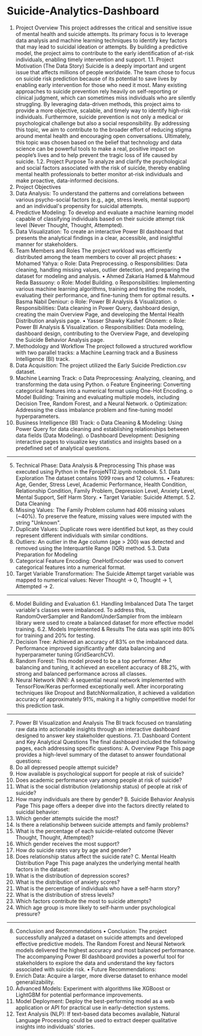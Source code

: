 # Suicide-Analytics-Dashboard
1. Project Overview
This project addresses the critical and sensitive issue of mental health and suicide attempts. Its primary focus is to leverage data analysis and machine learning techniques to identify key factors that may lead to suicidal ideation or attempts. By building a predictive model, the project aims to contribute to the early identification of at-risk individuals, enabling timely intervention and support.
1.1. Project Motivation (The Data Story)
Suicide is a deeply important and urgent issue that affects millions of people worldwide. The team chose to focus on suicide risk prediction because of its potential to save lives by enabling early intervention for those who need it most.
Many existing approaches to suicide prevention rely heavily on self-reporting or clinical judgment, which can sometimes miss individuals who are silently struggling. By leveraging data-driven methods, this project aims to provide a more objective, scalable, and timely way to identify high-risk individuals. Furthermore, suicide prevention is not only a medical or psychological challenge but also a social responsibility. By addressing this topic, we aim to contribute to the broader effort of reducing stigma around mental health and encouraging open conversations.
Ultimately, this topic was chosen based on the belief that technology and data science can be powerful tools to make a real, positive impact on people’s lives and to help prevent the tragic loss of life caused by suicide.
1.2. Project Purpose
To analyze and clarify the psychological and social factors associated with the risk of suicide, thereby enabling mental health professionals to better monitor at-risk individuals and make proactive, data-informed decisions.
2. Project Objectives
1.	Data Analysis: To understand the patterns and correlations between various psycho-social factors (e.g., age, stress levels, mental support) and an individual's propensity for suicidal attempts.
2.	Predictive Modeling: To develop and evaluate a machine learning model capable of classifying individuals based on their suicide attempt risk level (Never Thought, Thought, Attempted).
3.	Data Visualization: To create an interactive Power BI dashboard that presents the analytical findings in a clear, accessible, and insightful manner for stakeholders.
3. Team Members and Roles
The project workload was efficiently distributed among the team members to cover all project phases:
•	Mohamed Yahya:
o	Role: Data Preprocessing.
o	Responsibilities: Data cleaning, handling missing values, outlier detection, and preparing the dataset for modeling and analysis.
•	Ahmed Zakaria Hamed & Mahmoud Reda Bassuony:
o	Role: Model Building.
o	Responsibilities: Implementing various machine learning algorithms, training and testing the models, evaluating their performance, and fine-tuning them for optimal results.
•	Basma Nabil Deniour:
o	Role: Power BI Analysis & Visualization.
o	Responsibilities: Data cleaning in Power Query, dashboard design, creating the main Overview Page, and developing the Mental Health Distribution analysis page.
•	Yasser Shawky Kashef Ghonem:
o	Role: Power BI Analysis & Visualization.
o	Responsibilities: Data modeling, dashboard design, contributing to the Overview Page, and developing the Suicide Behavior Analysis page.
4. Methodology and Workflow
The project followed a structured workflow with two parallel tracks: a Machine Learning track and a Business Intelligence (BI) track.
1.	Data Acquisition: The project utilized the Early Suicide Prediction.csv dataset.
2.	Machine Learning Track:
o	Data Preprocessing: Analyzing, cleaning, and transforming the data using Python.
o	Feature Engineering: Converting categorical features into a numerical format using One-Hot Encoding.
o	Model Building: Training and evaluating multiple models, including Decision Tree, Random Forest, and a Neural Network.
o	Optimization: Addressing the class imbalance problem and fine-tuning model hyperparameters.
3.	Business Intelligence (BI) Track:
o	Data Cleaning & Modeling: Using Power Query for data cleaning and establishing relationships between data fields (Data Modeling).
o	Dashboard Development: Designing interactive pages to visualize key statistics and insights based on a predefined set of analytical questions.
________________________________________
5. Technical Phase: Data Analysis & Preprocessing
This phase was executed using Python in the FprojeNTI2.ipynb notebook.
5.1. Data Exploration
The dataset contains 1099 rows and 12 columns.
•	Features: Age, Gender, Stress Level, Academic Performance, Health Condition, Relationship Condition, Family Problem, Depression Level, Anxiety Level, Mental Support, Self Harm Story.
•	Target Variable: Suicide Attempt.
5.2. Data Cleaning
1.	Missing Values: The Family Problem column had 406 missing values (~40%). To preserve the feature, missing values were imputed with the string "Unknown".
2.	Duplicate Values: Duplicate rows were identified but kept, as they could represent different individuals with similar conditions.
3.	Outliers: An outlier in the Age column (age > 200) was detected and removed using the Interquartile Range (IQR) method.
5.3. Data Preparation for Modeling
1.	Categorical Feature Encoding: OneHotEncoder was used to convert categorical features into a numerical format.
2.	Target Variable Transformation: The Suicide Attempt target variable was mapped to numerical values: Never Thought -> 0, Thought -> 1, Attempted -> 2.
________________________________________
6. Model Building and Evaluation
6.1. Handling Imbalanced Data
The target variable's classes were imbalanced. To address this, RandomOverSampler and RandomUnderSampler from the imblearn library were used to create a balanced dataset for more effective model training.
6.2. Models Implemented & Results
The data was split into 80% for training and 20% for testing.
1.	Decision Tree: Achieved an accuracy of 83% on the imbalanced data. Performance improved significantly after data balancing and hyperparameter tuning (GridSearchCV).
2.	Random Forest: This model proved to be a top performer. After balancing and tuning, it achieved an excellent accuracy of 88.2%, with strong and balanced performance across all classes.
3.	Neural Network (NN): A sequential neural network implemented with TensorFlow/Keras performed exceptionally well. After incorporating techniques like Dropout and BatchNormalization, it achieved a validation accuracy of approximately 91%, making it a highly competitive model for this prediction task.
________________________________________
7. Power BI Visualization and Analysis
The BI track focused on translating raw data into actionable insights through an interactive dashboard designed to answer key stakeholder questions.
7.1. Dashboard Content and Key Analytical Questions
The final dashboard included the following pages, each addressing specific questions:
A. Overview Page
This page provides a high-level summary of the dataset to answer foundational questions:
1.	Do all depressed people attempt suicide?
2.	How available is psychological support for people at risk of suicide?
3.	Does academic performance vary among people at risk of suicide?
4.	What is the social distribution (relationship status) of people at risk of suicide?
5.	How many individuals are there by gender?
B. Suicide Behavior Analysis Page
This page offers a deeper dive into the factors directly related to suicidal behavior:
1.	Which gender attempts suicide the most?
2.	Is there a relationship between suicide attempts and family problems?
3.	What is the percentage of each suicide-related outcome (Never Thought, Thought, Attempted)?
4.	Which gender receives the most support?
5.	How do suicide rates vary by age and gender?
6.	Does relationship status affect the suicide rate?
C. Mental Health Distribution Page
This page analyzes the underlying mental health factors in the dataset:
1.	What is the distribution of depression scores?
2.	What is the distribution of anxiety scores?
3.	What is the percentage of individuals who have a self-harm story?
4.	What is the distribution of stress levels?
5.	Which factors contribute the most to suicide attempts?
6.	Which age group is more likely to self-harm under psychological pressure?
________________________________________
8. Conclusion and Recommendations
•	Conclusion:
The project successfully analyzed a dataset on suicide attempts and developed effective predictive models. The Random Forest and Neural Network models delivered the highest accuracy and most balanced performance. The accompanying Power BI dashboard provides a powerful tool for stakeholders to explore the data and understand the key factors associated with suicide risk.
•	Future Recommendations:
1.	Enrich Data: Acquire a larger, more diverse dataset to enhance model generalizability.
2.	Advanced Models: Experiment with algorithms like XGBoost or LightGBM for potential performance improvements.
3.	Model Deployment: Deploy the best-performing model as a web application or API for practical use in early-detection systems.
4.	Text Analysis (NLP): If text-based data becomes available, Natural Language Processing could be used to extract deeper qualitative insights into individuals' stories.
